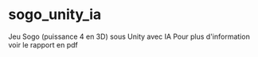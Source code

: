 # sogo_unity_ia
Jeu Sogo (puissance 4 en 3D) sous Unity avec IA
Pour plus d'information voir le rapport en pdf
